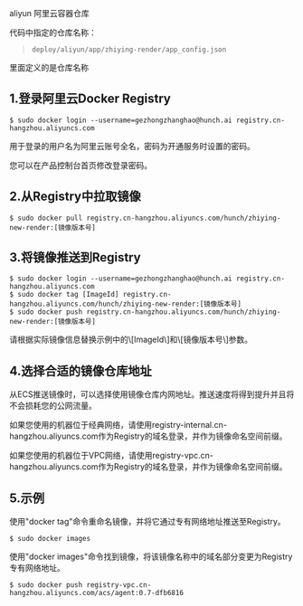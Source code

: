 aliyun 阿里云容器仓库


代码中指定的仓库名称：

>```
>deploy/aliyun/app/zhiying-render/app_config.json
>```


里面定义的是仓库名称

1.登录阿里云Docker Registry
----------------------

    $ sudo docker login --username=gezhongzhanghao@hunch.ai registry.cn-hangzhou.aliyuncs.com

用于登录的用户名为阿里云账号全名，密码为开通服务时设置的密码。

您可以在产品控制台首页修改登录密码。

2.从Registry中拉取镜像
----------------

    $ sudo docker pull registry.cn-hangzhou.aliyuncs.com/hunch/zhiying-new-render:[镜像版本号]

3.将镜像推送到Registry
----------------

    $ sudo docker login --username=gezhongzhanghao@hunch.ai registry.cn-hangzhou.aliyuncs.com
    $ sudo docker tag [ImageId] registry.cn-hangzhou.aliyuncs.com/hunch/zhiying-new-render:[镜像版本号]
    $ sudo docker push registry.cn-hangzhou.aliyuncs.com/hunch/zhiying-new-render:[镜像版本号]
请根据实际镜像信息替换示例中的\\[ImageId\\]和\\[镜像版本号\\]参数。

4.选择合适的镜像仓库地址
-------------

从ECS推送镜像时，可以选择使用镜像仓库内网地址。推送速度将得到提升并且将不会损耗您的公网流量。

如果您使用的机器位于经典网络，请使用registry-internal.cn-hangzhou.aliyuncs.com作为Registry的域名登录，并作为镜像命名空间前缀。

如果您使用的机器位于VPC网络，请使用registry-vpc.cn-hangzhou.aliyuncs.com作为Registry的域名登录，并作为镜像命名空间前缀。

5.示例
----

使用"docker tag"命令重命名镜像，并将它通过专有网络地址推送至Registry。

    $ sudo docker images

使用"docker images"命令找到镜像，将该镜像名称中的域名部分变更为Registry专有网络地址。

    $ sudo docker push registry-vpc.cn-hangzhou.aliyuncs.com/acs/agent:0.7-dfb6816
